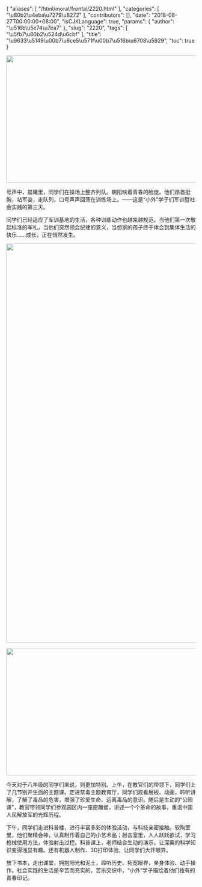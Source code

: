 {
    "aliases": [
        "/html/moral/frontal/2220.html"
    ],
    "categories": [
        "\u80b2\u4eba\u7279\u8272"
    ],
    "contributors": [],
    "date": "2018-08-27T00:00:00+08:00",
    "isCJKLanguage": true,
    "params": {
        "author": "\u516b\u5e74\u7ea7"
    },
    "slug": "2220",
    "tags": [
        "\u5fb7\u80b2\u524d\u6cbf"
    ],
    "title": "\u9633\u5149\u00b7\u6ce5\u571f\u00b7\u516b\u6708\u5929",
    "toc": true
}
    


<img
    src="https://cdn.tfls.online/mirror/full/26eab809dba6c0e2a436c8c2fb19e02fe42a12d2.jpg"
    style="display:block;margin-left:auto;margin-right:auto;"
    decoding="async"
    fetchpriority="auto"
    loading="lazy"
    height="339"
    width="508"
/>  






号声中，晨曦里，同学们在操场上整齐列队。朝阳映着青春的脸庞。他们昂首挺胸，站军姿，走队列，口号声声回荡在训练场上。——这是“小外”学子们军训暨社会实践的第三天。




同学们已经适应了军训基地的生活，各种训练动作也越来越规范。当他们第一次敬起标准的军礼，当他们突然领会纪律的意义，当想家的孩子终于体会到集体生活的快乐……成长，正在悄然发生。





<img
    src="https://cdn.tfls.online/mirror/full/3a7646b5b746988c691dda60a41c138ff99a7466.jpg"
    style="display:block;margin-left:auto;margin-right:auto;"
    decoding="async"
    fetchpriority="auto"
    loading="lazy"
    height="1063"
    width="600"
/>  







<img
    src="https://cdn.tfls.online/mirror/full/211706d9a668eb7bf5c639ed4f57842a886770af.jpg"
    style="display:block;margin-left:auto;margin-right:auto;"
    decoding="async"
    fetchpriority="auto"
    loading="lazy"
    height="339"
    width="600"
/>  






今天对于八年级的同学们来说，则更加特别。上午，在教官们的带领下，同学们上了几节别开生面的主题课。走进禁毒主题教育厅，同学们观看展板、动画，聆听讲解，了解了毒品的危害，增强了珍爱生命、远离毒品的意识。随后是生动的“公园课”，教官带领同学们参观园区内一座座雕塑，讲述一个个革命的故事，重温中国人民解放军的光辉历程。




下午，同学们走进科普楼，进行丰富多彩的体验活动，与科技亲密接触。软陶室里，他们聚精会神，认真制作着自己的小艺术品；射击室里，人人跃跃欲试，学习枪械使用方法，体验射击过程。科普课上，老师结合生动的演示，让深奥的科学知识变得浅显有趣。还有机器人制作、3D打印体验，让同学们大开眼界。




放下书本，走出课堂，拥抱阳光和泥土，聆听历史、拓宽眼界，亲身体验、动手操作。社会实践的生活是辛苦而充实的，苦乐交织中，“小外”学子描绘着他们独有的青春印记。


